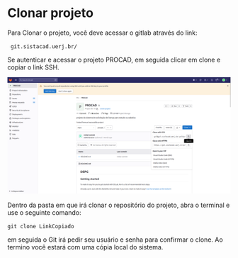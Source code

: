 # Clonar projeto

Para Clonar o projeto, você deve acessar o gitlab através do link:
```
 git.sistacad.uerj.br/
```
Se autenticar e acessar o projeto PROCAD, em seguida clicar em clone e copiar o link SSH.

![Alt text](imgs/image-1.png)

Dentro da pasta em que irá clonar o repositório do projeto, abra o terminal e use o seguinte comando:

```git
git clone LinkCopiado
```
em seguida o Git irá pedir seu usuário e senha para confirmar o clone.
Ao termino você estará com uma cópia local do sistema.
